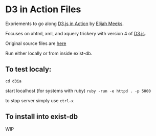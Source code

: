 # D3 in Action Files
Expriements to go along [D3.js in Action](https://www.manning.com/books/d3-js-in-action) by [Elijah Meeks](https://github.com/emeeks).

Focuses on xhtml, xml, and xquery trickery with version 4 of [D3.js](https://github.com/d3/d3).

Original source files are [here](https://manning-content.s3.amazonaws.com/download/7/f2ab18b-4764-4b75-97e3-3fa829122a9d/D3js_SourceCode.zip)

Run either locally or from inside exist-db. 

## To test localy:
```cd d3ia```

start localhost (for systems with ruby)
```ruby -run -e httpd . -p 5000```

to stop server simply use ```ctrl-x```

## To install into exist-db
WIP

